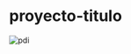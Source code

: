 # proyecto-titulo

![pdi](https://user-images.githubusercontent.com/49913741/124214060-a06c6880-dabf-11eb-84cf-9e664b2352b8.PNG)
